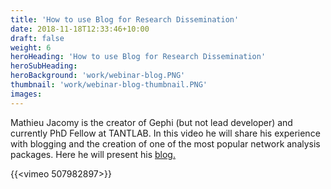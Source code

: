 ```yaml
---
title: 'How to use Blog for Research Dissemination'
date: 2018-11-18T12:33:46+10:00
draft: false
weight: 6
heroHeading: 'How to use Blog for Research Dissemination'
heroSubHeading: 
heroBackground: 'work/webinar-blog.PNG'
thumbnail: 'work/webinar-blog-thumbnail.PNG'
images: 
---
```


Mathieu Jacomy is the creator of Gephi (but not lead developer) and currently PhD Fellow at TANTLAB.
In this video he will share his experience with blogging and the creation of one of the most popular network analysis packages. Here he will present his [blog.](https://gephi.wordpress.com/author/jacomyma/)

{{<vimeo 507982897>}}